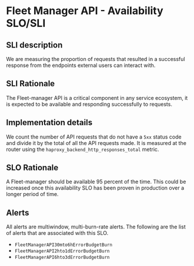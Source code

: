 # Fleet Manager API - Availability SLO/SLI

## SLI description
We are measuring the proportion of requests that resulted in a successful response from the endpoints external users can interact with.

## SLI Rationale
The Fleet-manager API is a critical component in any service ecosystem, it is expected to be available and responding successfully to requests.

## Implementation details
We count the number of API requests that do not have a `5xx` status code and divide it by the total of all the API requests made. 
It is measured at the router using the `haproxy_backend_http_responses_total` metric.

## SLO Rationale
A Fleet-manager should be available 95 percent of the time. This could be increased once this availability SLO has been proven in production over a longer period of time.

## Alerts
All alerts are multiwindow, multi-burn-rate alerts. The following are the list of alerts that are associated with this SLO.

- `FleetManagerAPI30mto6hErrorBudgetBurn`
- `FleetManagerAPI2hto1dErrorBudgetBurn`
- `FleetManagerAPI6hto3dErrorBudgetBurn`
  